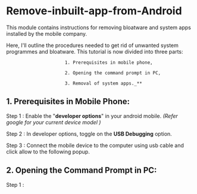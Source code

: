# Remove-inbuilt-app-from-Android
This module contains instructions for removing bloatware and system apps installed by the mobile company.


Here, I'll outline the procedures needed to get rid of unwanted system programmes and bloatware.
This tutorial is now divided into three parts:

                          1. Prerequisites in mobile phone,
                          
                          2. Opening the command prompt in PC,
                          
                          3. Removal of system apps._**
                          
                          
## 1. Prerequisites in Mobile Phone:

 Step 1 : Enable the "**developer options**" in your android mobile. _(Refer google for your current device model )_
 
 Step 2 : In developer options, toggle on the **USB Debugging** option.
 
 Step 3 : Connect the mobile device to the computer using usb cable and click allow to the following popup.
 
 ## 2. Opening the Command Prompt in PC:
 
 Step 1 : 
